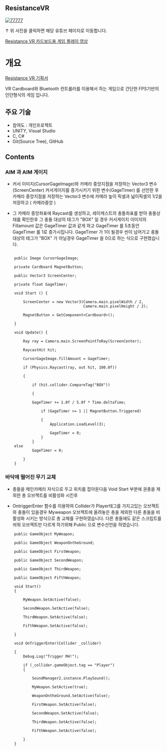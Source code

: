 ## ResistanceVR

[![77777](https://user-images.githubusercontent.com/39264266/40175276-8db84a28-5a12-11e8-9509-7dc571c18f35.jpg)](https://www.youtube.com/watch?v=jbilbZStmxI&t=117s)


↑ 위 사진을 클릭하면 해당 유튜브 페이지로 이동합니다.

[Resistance VR 카드보드용 게임 플레이 영상](https://www.youtube.com/watch?v=4ycKzkzdsoY&t=216sc)

# 개요
[Resistance VR 기획서](http://www.)

VR Cardboard와 Bluetooth 컨트롤러를 이용해서 하는 게임으로 간단한 FPS기반의 인던형식의 게임 입니다.


## 주요 기술

* 참여도 : 개인프로젝트
* UNITY, Visual Studio
* C, C#
* Git(Source Tree), GitHub

## Contents

### AIM 과 AIM 게이지


* 커서 이미지(CursorGageImage)와 카메라 중앙지점을 저장하는 Vector3 변수(ScreenCenter) 
커서게이지를 증가시키기 위한 변수(GageTimer) 를 선언한 후
카메라 중앙지점을 저장하는 Vector3 변수에 카메라 높이 픽셀과 넓이픽셀의 1/2을 저장하고 ( 카메라중앙 )

* 그 카메라 중앙좌표에 Raycast를 생성하고,
레이캐스트의 충돌좌표를 받아 충돌상태를 확인한후 그 충돌 대상의 태그가 "BOX" 일 경우
커서게이지 이미지의 Fillamount 값은 GageTimer 값과 같게 하고 GageTimer 를 5초동안 GageTimer 를 1로 증가시킵니다.
GageTimer 가 1이 될경우 씬이 넘어가고 
충돌 대상의 태그가 "BOX" 가 아닐경우 GageTimer 을 0으로 하는 식으로 구현했습니다.


```

    public Image CursorGageImage;
    
    private Cardboard MagnetButton;
    
    public Vector3 ScreenCenter;
    
    private float GageTimer;
    
    void Start () {
    
        ScreenCenter = new Vector3(Camera.main.pixelWidth / 2,
                                   Camera.main.pixelHeight / 2);
				   
        MagnetButton = GetComponent<Cardboard>();
	
	}
	
    void Update() {
    
        Ray ray = Camera.main.ScreenPointToRay(ScreenCenter);
	
        RaycastHit hit;
	
        CursorGageImage.fillAmount = GageTimer;
	
        if (Physics.Raycast(ray, out hit, 100.0f))
	
        {
	
            if (hit.collider.CompareTag("BOX"))
	    
            { 
	    
            GageTimer += 1.0f / 5.0f * Time.deltaTime;
	    
                if (GageTimer >= 1 || MagnetButton.Triggered)
		
                {
                    Application.LoadLevel(3);
		    
                    GageTimer = 0;
                }
            }
	else
            GageTimer = 0;
		    
        }        
    }

```


### 바닥에 떨어진 무기 교체

* 총들을 메인카메라 자식으로 두고 위치를 잡아둔다음
Void Start 부분에
권총을 제외한 총 오브젝트를 비활성화 시킨후

* OntriggerEnter 함수를 이용하여 Collider가 Player태그를 가지고있는 오브젝트와 충돌이 있을경우
Myweapon 오브젝트에 올려놓은 총을 제외한 다른 총들을 비활성화 시키는 방식으로 총 교체를 구현하였습니다.
다른 총들에도 같은 스크립트를 씌워 오브젝트만 다르게 하기위해 Public 으로 변수선언을 하였습니다.



```
    public GameObject MyWeapon;
    
    public GameObject WeaponOntheGround;
    
    public GameObject FirstWeapon;
    
    public GameObject SecondWeapon;
    
    public GameObject ThirdWeapon;
    
    public GameObject FifthWeapon;
    
    void Start()
    {

        MyWeapon.SetActive(false);
	
        SecondWeapon.SetActive(false);
	
        ThirdWeapon.SetActive(false);
	
        FifthWeapon.SetActive(false);

    }

    void OnTriggerEnter(Collider _collider)
    
    {
        Debug.Log("Trigger M4!");        
	
        if (_collider.gameObject.tag == "Player")        
        {
	
            SoundManager2.instance.PlaySound();
	    
            MyWeapon.SetActive(true);
	    
            WeaponOntheGround.SetActive(false);
	    
            FirstWeapon.SetActive(false);
	    
            SecondWeapon.SetActive(false);
	    
            ThirdWeapon.SetActive(false);
	    
            FifthWeapon.SetActive(false);
	    
        }        
    }
   
```
